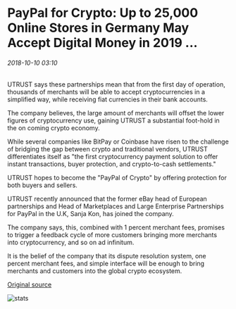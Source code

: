 # PayPal for Crypto: Up to 25,000 Online Stores in Germany May Accept Digital Money in 2019 ...

###### 2018-10-10 03:10

UTRUST says these partnerships mean that from the first day of operation, thousands of merchants will be able to accept cryptocurrencies in a simplified way, while receiving fiat currencies in their bank accounts.

The company believes, the large amount of merchants will offset the lower figures of cryptocurrency use, gaining UTRUST a substantial foot-hold in the on coming crypto economy.

While several companies like BitPay or Coinbase have risen to the challenge of bridging the gap between crypto and traditional vendors, UTRUST differentiates itself as "the first cryptocurrency payment solution to offer instant transactions, buyer protection, and crypto-to-cash settlements."

UTRUST hopes to become the "PayPal of Crypto" by offering protection for both buyers and sellers.

UTRUST recently announced that the former eBay head of European partnerships and Head of Marketplaces and Large Enterprise Partnerships for PayPal in the U.K, Sanja Kon, has joined the company.

The company says, this, combined with 1 percent merchant fees, promises to trigger a feedback cycle of more customers bringing more merchants into cryptocurrency, and so on ad infinitum.

It is the belief of the company that its dispute resolution system, one percent merchant fees, and simple interface will be enough to bring merchants and customers into the global crypto ecosystem.

[Original source](https://cointelegraph.com/news/paypal-for-crypto-up-to-25-000-online-stores-in-germany-may-accept-digital-money-in-2019)

![stats](https://c.statcounter.com/11760860/0/a89fa40b/1/ "stats")